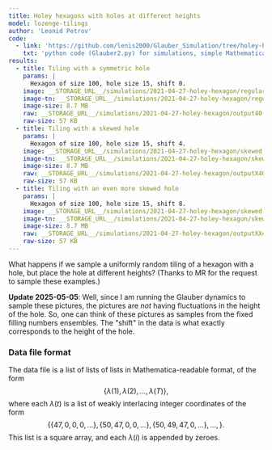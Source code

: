 ```yaml
---
title: Holey hexagons with holes at different heights
model: lozenge-tilings
author: 'Leonid Petrov'
code:
  - link: 'https://github.com/lenis2000/Glauber_Simulation/tree/holey-hexagons'
    txt: 'python code (Glauber2.py) for simulations, simple Mathematica code (Dynamic.nb) for drawing'
results:
  - title: Tiling with a symmetric hole
    params: |
      Hexagon of size 100, hole size 15, shift 0.
    image: __STORAGE_URL__/simulations/2021-04-27-holey-hexagon/regular.png
    image-tn: __STORAGE_URL__/simulations/2021-04-27-holey-hexagon/regular-tn.png
    image-size: 8.7 MB
    raw: __STORAGE_URL__/simulations/2021-04-27-holey-hexagon/output40.txt
    raw-size: 57 KB
  - title: Tiling with a skewed hole
    params: |
      Hexagon of size 100, hole size 15, shift 4.
    image: __STORAGE_URL__/simulations/2021-04-27-holey-hexagon/skewed.png
    image-tn: __STORAGE_URL__/simulations/2021-04-27-holey-hexagon/skewed-tn.png
    image-size: 8.7 MB
    raw: __STORAGE_URL__/simulations/2021-04-27-holey-hexagon/outputX40.txt
    raw-size: 57 KB
  - title: Tiling with an even more skewed hole
    params: |
      Hexagon of size 100, hole size 15, shift 8.
    image: __STORAGE_URL__/simulations/2021-04-27-holey-hexagon/skewed-more.png
    image-tn: __STORAGE_URL__/simulations/2021-04-27-holey-hexagon/skewed-more-tn.png
    image-size: 8.7 MB
    raw: __STORAGE_URL__/simulations/2021-04-27-holey-hexagon/outputXX40.txt
    raw-size: 57 KB
---
```


What happens if we sample a uniformly random tiling of a hexagon with a hole, but place the hole at different heights? (Thanks to MR for the request to sample these examples.)

<b>Update 2025-05-05</b>: Well, since I am running the Glauber dynamics to sample these pictures,
the pictures are <i>not</i> having fluctuations in the height of the hole. So, one can think of these
pictures as samples from the fixed filling numbers ensembles. The "shift" in the data is what
exactly corresponds to the height of the hole.

### Data file format

The data file is a list of lists of lists in Mathematica-readable format, of the form
$$\{ \lambda(1),\lambda(2),\ldots,\lambda(T) \},$$
where each $\lambda(t)$ is a list of weakly interlacing
integer coordinates of the form
$$\{ \{ 47,0,0,0,\ldots \},\{ 50,47,0,0,\ldots \} , \{ 50,49,47,0,\ldots \} ,\ldots, \} .$$
This list is a square array, and each $\lambda(i)$ is appended by zeroes.
